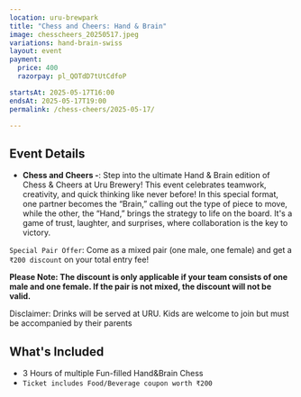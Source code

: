 ```yaml
---
location: uru-brewpark
title: "Chess and Cheers: Hand & Brain"
image: chesscheers_20250517.jpeg
variations: hand-brain-swiss
layout: event
payment:
  price: 400
  razorpay: pl_QOTdD7tUtCdfoP

startsAt: 2025-05-17T16:00
endsAt: 2025-05-17T19:00
permalink: /chess-cheers/2025-05-17/

---
```

## Event Details
- **Chess and Cheers -**:
Step into the ultimate Hand & Brain edition of Chess & Cheers at Uru Brewery! 
This event celebrates teamwork, creativity, and quick thinking like never before! In this special format, one partner becomes the “Brain,” calling out the type of piece to move, while the other, the “Hand,” brings the strategy to life on the board.
It's a game of trust, laughter, and surprises, where collaboration is the key to victory.

`Special Pair Offer`: Come as a mixed pair (one male, one female) and get a `₹200 discount` on your total entry fee!

**Please Note: The discount is only applicable if your team consists of one male and one female. If the pair is not mixed, the discount will not be valid.**

Disclaimer: Drinks will be served at URU. Kids are welcome to join but must be accompanied by their parents

## What's Included

-  3 Hours of multiple Fun-filled Hand&Brain Chess
- `Ticket includes Food/Beverage coupon worth ₹200`

